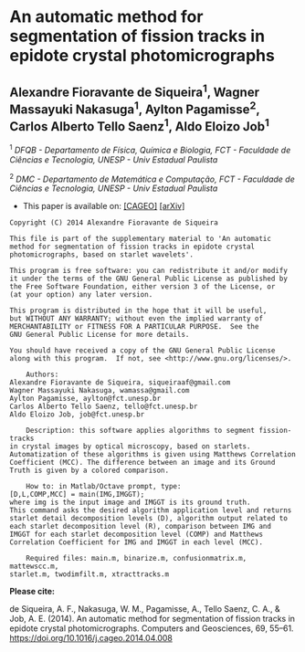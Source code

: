 # An automatic method for segmentation of fission tracks in epidote crystal photomicrographs

## Alexandre Fioravante de Siqueira<sup>1</sup>, Wagner Massayuki Nakasuga<sup>1</sup>, Aylton Pagamisse<sup>2</sup>, Carlos Alberto Tello Saenz<sup>1</sup>, Aldo Eloizo Job<sup>1</sup>

<sup>1</sup> _DFQB - Departamento de Física, Química e Biologia, FCT - Faculdade de Ciências e Tecnologia, UNESP - Univ Estadual Paulista_

<sup>2</sup> _DMC - Departamento de Matemática e Computação, FCT - Faculdade de Ciências e Tecnologia, UNESP - Univ Estadual Paulista_

* This paper is available on: [[CAGEO]](https://doi.org/10.1016/j.cageo.2014.04.008) [[arXiv]](https://arxiv.org/abs/1602.03995)

```
Copyright (C) 2014 Alexandre Fioravante de Siqueira

This file is part of the supplementary material to 'An automatic 
method for segmentation of fission tracks in epidote crystal 
photomicrographs, based on starlet wavelets'.

This program is free software: you can redistribute it and/or modify
it under the terms of the GNU General Public License as published by
the Free Software Foundation, either version 3 of the License, or
(at your option) any later version.

This program is distributed in the hope that it will be useful,
but WITHOUT ANY WARRANTY; without even the implied warranty of
MERCHANTABILITY or FITNESS FOR A PARTICULAR PURPOSE.  See the
GNU General Public License for more details.

You should have received a copy of the GNU General Public License
along with this program.  If not, see <http://www.gnu.org/licenses/>.

    Authors: 
Alexandre Fioravante de Siqueira, siqueiraaf@gmail.com
Wagner Massayuki Nakasuga, wamassa@gmail.com
Aylton Pagamisse, aylton@fct.unesp.br
Carlos Alberto Tello Saenz, tello@fct.unesp.br
Aldo Eloizo Job, job@fct.unesp.br

    Description: this software applies algorithms to segment fission-tracks 
in crystal images by optical microscopy, based on starlets. 
Automatization of these algorithms is given using Matthews Correlation 
Coefficient (MCC). The difference between an image and its Ground 
Truth is given by a colored comparison.

    How to: in Matlab/Octave prompt, type:
[D,L,COMP,MCC] = main(IMG,IMGGT);
where img is the input image and IMGGT is its ground truth.
This command asks the desired algorithm application level and returns
starlet detail decomposition levels (D), algorithm output related to 
each starlet decomposition level (R), comparison between IMG and 
IMGGT for each starlet decomposition level (COMP) and Matthews 
Correlation Coefficient for IMG and IMGGT in each level (MCC).

    Required files: main.m, binarize.m, confusionmatrix.m, mattewscc.m, 
starlet.m, twodimfilt.m, xtracttracks.m
```

**Please cite:**

de Siqueira, A. F., Nakasuga, W. M., Pagamisse, A., Tello Saenz, C. A.,
& Job, A. E. (2014). An automatic method for segmentation of fission
tracks in epidote crystal photomicrographs. Computers and Geosciences,
69, 55–61. https://doi.org/10.1016/j.cageo.2014.04.008

